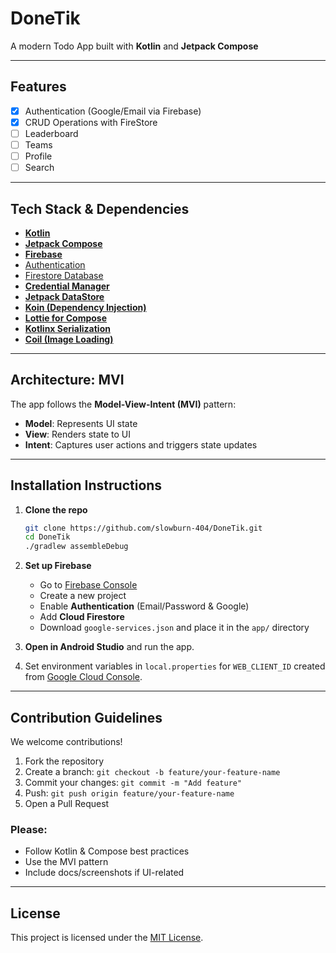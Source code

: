 # DoneTik

A modern Todo App built with **Kotlin** and **Jetpack Compose**

---

## Features

- [x] Authentication (Google/Email via Firebase)
- [x] CRUD Operations with FireStore
- [ ] Leaderboard
- [ ] Teams
- [ ] Profile
- [ ] Search

---

## Tech Stack & Dependencies

- [**Kotlin**](https://kotlinlang.org/docs/home.html)
- [**Jetpack Compose**](https://developer.android.com/jetpack/compose)
- [**Firebase**](https://firebase.google.com/docs)
- [Authentication](https://firebase.google.com/docs/auth)
- [Firestore Database](https://firebase.google.com/docs/firestore)
- [**Credential Manager**](https://developer.android.com/training/sign-in/credential-manager)
- [**Jetpack DataStore**](https://developer.android.com/topic/libraries/architecture/datastore)
- [**Koin (Dependency Injection)**](https://insert-koin.io/)
- [**Lottie for Compose**](https://airbnb.io/lottie/#/android)
- [**Kotlinx Serialization**](https://github.com/Kotlin/kotlinx.serialization)
- [**Coil (Image Loading)**](https://coil-kt.github.io/coil/)

---

## Architecture: MVI

The app follows the **Model-View-Intent (MVI)** pattern:

- **Model**: Represents UI state  
- **View**: Renders state to UI  
- **Intent**: Captures user actions and triggers state updates
---

## Installation Instructions

1. **Clone the repo**

   ```bash
   git clone https://github.com/slowburn-404/DoneTik.git
   cd DoneTik
   ./gradlew assembleDebug
   ```

2. **Set up Firebase**
   - Go to [Firebase Console](https://console.firebase.google.com/)
   - Create a new project
   - Enable **Authentication** (Email/Password & Google)
   - Add **Cloud Firestore**
   - Download `google-services.json` and place it in the `app/` directory

3. **Open in Android Studio** and run the app.

4. Set environment variables in `local.properties` for `WEB_CLIENT_ID` created from [Google Cloud Console](https://console.cloud.google.com/apis/credentials).

---

## Contribution Guidelines

We welcome contributions!

1. Fork the repository  
2. Create a branch: `git checkout -b feature/your-feature-name`  
3. Commit your changes: `git commit -m "Add feature"`  
4. Push: `git push origin feature/your-feature-name`  
5. Open a Pull Request  

### Please:
- Follow Kotlin & Compose best practices  
- Use the MVI pattern  
- Include docs/screenshots if UI-related  

---

## License

This project is licensed under the [MIT License](LICENSE.txt).
